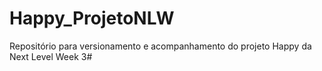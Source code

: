 # Happy_ProjetoNLW
Repositório para versionamento e acompanhamento do projeto Happy da Next Level Week 3#
